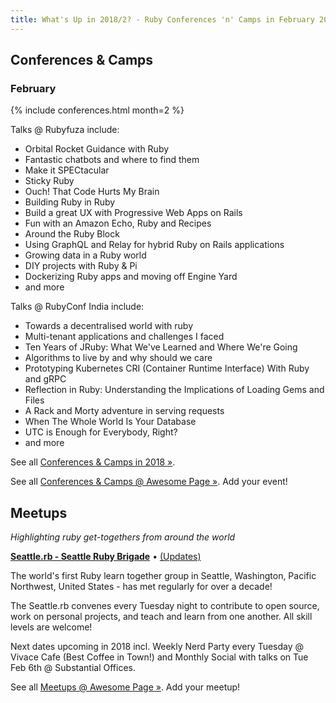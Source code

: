 ```yaml
---
title: What's Up in 2018/2? - Ruby Conferences 'n' Camps in February 2018 from Around the World
---
```



## Conferences & Camps

### February

{% include conferences.html month=2 %}

Talks @ Rubyfuza include:

- Orbital Rocket Guidance with Ruby
- Fantastic chatbots and where to find them
- Make it SPECtacular
- Sticky Ruby
- Ouch! That Code Hurts My Brain
- Building Ruby in Ruby
- Build a great UX with Progressive Web Apps on Rails
- Fun with an Amazon Echo, Ruby and Recipes
- Around the Ruby Block
- Using GraphQL and Relay for hybrid Ruby on Rails applications
- Growing data in a Ruby world
- DIY projects with Ruby & Pi
- Dockerizing Ruby apps and moving off Engine Yard
- and more

Talks @ RubyConf India include:

- Towards a decentralised world with ruby
- Multi-tenant applications and challenges I faced
- Ten Years of JRuby: What We've Learned and Where We're Going
- Algorithms to live by and why should we care
- Prototyping Kubernetes CRI (Container Runtime Interface) With Ruby and gRPC
- Reflection in Ruby: Understanding the Implications of Loading Gems and Files
- A Rack and Morty adventure in serving requests
- When The Whole World Is Your Database
- UTC is Enough for Everybody, Right?
- and more


See all [Conferences & Camps in 2018 »](../2018).

See all [Conferences & Camps @ Awesome Page »](../conferences). Add your event!



## Meetups

_Highlighting ruby get-togethers from around the world_


[**Seattle.rb - Seattle Ruby Brigade**](http://seattlerb.org) •  [(Updates)](https://twitter.com/seattlerb)

The world's first Ruby learn together group in Seattle, Washington, Pacific Northwest, United States - has met regularly for over a decade!

The Seattle.rb convenes every Tuesday night to contribute to open source, work on personal projects, and teach and learn from one another. All skill levels are welcome!

Next dates upcoming in 2018 incl. Weekly Nerd Party every Tuesday @ Vivace Cafe (Best Coffee in Town!) and Monthly Social with talks on Tue Feb 6th @ Substantial Offices.

See all [Meetups @ Awesome Page »](../meetups). Add your meetup!
